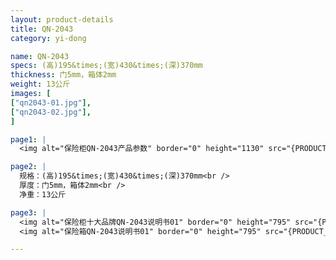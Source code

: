 ```yaml
---
layout: product-details
title: QN-2043
category: yi-dong

name: QN-2043
specs: (高)195&times;(宽)430&times;(深)370mm
thickness: 门5mm，箱体2mm
weight: 13公斤
images: [
["qn2043-01.jpg"],
["qn2043-02.jpg"],
]

page1: |
  <img alt="保险柜QN-2043产品参数" border="0" height="1130" src="{PRODUCT_IMAGES}twcps1.jpg" width="538" />

page2: |
  规格：(高)195&times;(宽)430&times;(深)370mm<br />
  厚度：门5mm，箱体2mm<br />
  净重：13公斤

page3: |
  <img alt="保险柜十大品牌QN-2043说明书01" border="0" height="795" src="{PRODUCT_IMAGES}qn2043-sm01.jpg" width="538" /><br />
  <img alt="保险箱QN-2043说明书01" border="0" height="795" src="{PRODUCT_IMAGES}qn2043-sm01.jpg" width="538" />

---
```

